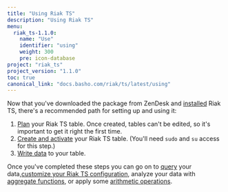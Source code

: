```yaml
---
title: "Using Riak TS"
description: "Using Riak TS"
menu:
  riak_ts-1.1.0:
    name: "Use"
    identifier: "using"
    weight: 300
    pre: icon-database
project: "riak_ts"
project_version: "1.1.0"
toc: true
canonical_link: "docs.basho.com/riak/ts/latest/using"
---
```


[activating]: http://docs.basho.com/riakts/1.1.0/using/creating-activating/
[aggregate]: http://docs.basho.com/riakts/1.1.0/using/aggregate-functions/
[arithmetic]: http://docs.basho.com/riakts/1.1.0/using/arithmetic-operations/
[configuring]: http://docs.basho.com/riakts/1.1.0/using/configuring
[installing]: http://docs.basho.com/riakts/1.1.0/installing/installing/
[planning]: http://docs.basho.com/riakts/1.1.0/using/planning
[querying]: http://docs.basho.com/riakts/1.1.0/using/querying
[writing]: http://docs.basho.com/riakts/1.1.0/using/writingdata


Now that you've downloaded the package from ZenDesk and [installed][installing] Riak TS, there's a recommended path for setting up and using it:

1. [Plan][planning] your Riak TS table. Once created, tables can't be edited, so it's important to get it right the first time.
2. [Create and activate][activating] your Riak TS table. (You'll need `sudo` and `su` access for this step.)
3. [Write data][writing] to your table.

Once you've completed these steps you can go on to [query][querying] your data,[customize your Riak TS configuration][configuring], analyze your data with [aggregate functions][aggregate], or apply some [arithmetic operations][arithmetic].
